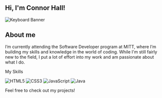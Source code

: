 ## Hi, I'm Connor Hall!

![Keyboard Banner](https://github.com/user-attachments/assets/64ca5489-5078-4b43-9cf3-47660dad796a)

## About me

I’m currently attending the Software Developer program at MITT, where I’m building my skills and knowledge in the world of coding. While I'm still fairly new to the field, I put a lot of effort into my work and am passionate about what I do.

My Skills

![HTML5](https://img.shields.io/badge/html5-%23E34F26.svg?style=for-the-badge&logo=html5&logoColor=white) 	![CSS3](https://img.shields.io/badge/css3-%231572B6.svg?style=for-the-badge&logo=css3&logoColor=white) ![JavaScript](https://img.shields.io/badge/javascript-%23323330.svg?style=for-the-badge&logo=javascript&logoColor=%23F7DF1E) 	![Java](https://img.shields.io/badge/java-%23ED8B00.svg?style=for-the-badge&logo=openjdk&logoColor=white)

Feel free to check out my projects!
